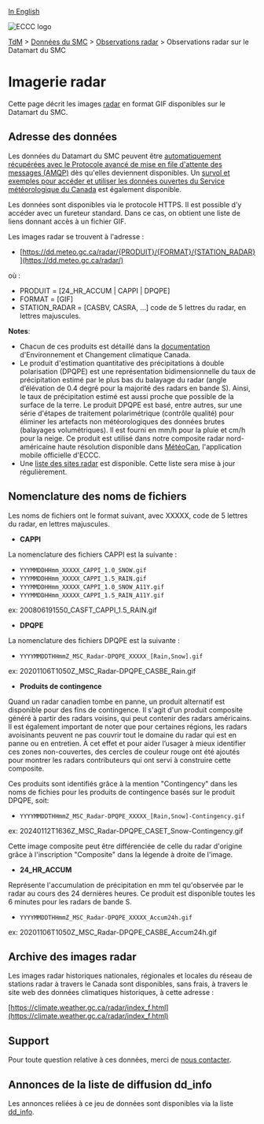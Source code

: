 [In English](readme_radarimage-datamart_en.md)

![ECCC logo](../../img_eccc-logo.png)

[TdM](../../readme_fr.md) > [Données du SMC](../readme_fr.md) > [Observations radar](readme_radar_fr.md) > Observations radar sur le Datamart du SMC

# Imagerie radar

Cette page décrit les images [radar](readme_radar_fr.md) en format GIF disponibles sur le Datamart du SMC.

## Adresse des données 

Les données du Datamart du SMC peuvent être [automatiquement récupérées avec le Protocole avancé de mise en file d'attente des messages (AMQP)](../../msc-datamart/amqp_fr.md) dès qu'elles deviennent disponibles. Un [survol et exemples pour accéder et utiliser les données ouvertes du Service météorologique du Canada](../../usage/readme_fr.md) est également disponible.

Les données sont disponibles via le protocole HTTPS. Il est possible d’y accéder avec un fureteur standard. Dans ce cas, on obtient une liste de liens donnant accès à un fichier GIF.

Les images radar se trouvent à l'adresse :

* [https://dd.meteo.gc.ca/radar/{PRODUIT}/{FORMAT}/{STATION_RADAR}](https://dd.meteo.gc.ca/radar/)

où :

* PRODUIT = [24_HR_ACCUM | CAPPI | DPQPE]
* FORMAT  = [GIF] 
* STATION_RADAR   = [CASBV, CASRA, ...]  code de 5 lettres du radar, en lettres majuscules. 

__Notes__: 

* Chacun de ces produits est détaillé dans la [documentation](https://www.ec.gc.ca/meteo-weather/default.asp?lang=Fr&n=2B931828-1) d'Environnement et Changement climatique Canada.
* Le produit d'estimation quantitative des précipitations à double polarisation (DPQPE) est une représentation bidimensionnelle du taux de précipitation estimé par le plus bas du balayage du radar (angle d’élévation de 0.4 degré pour la majorité des radars en bande S). Ainsi, le taux de précipitation estimé est aussi proche que possible de la surface de la terre. Le produit DPQPE est basé, entre autres, sur une série d'étapes de traitement polarimétrique (contrôle qualité) pour éliminer les artefacts non météorologiques des données brutes (balayages volumétriques). Il est fourni en mm/h pour la pluie et cm/h pour la neige. Ce produit est utilisé dans notre composite radar nord-américaine haute résolution disponible dans [MétéoCan](https://www.canada.ca/fr/environnement-changement-climatique/services/conditions-meteorologiques-ressources-outils-generaux/meteocan.html), l'application mobile officielle d'ECCC.
* Une [liste des sites radar](https://collaboration.cmc.ec.gc.ca/cmc/cmos/public_doc/msc-data/obs_radar/radars_list.pdf) est disponible. Cette liste sera mise à jour régulièrement.

## Nomenclature des noms de fichiers 

Les noms de fichiers ont le format suivant, avec XXXXX, code de 5 lettres du radar, en lettres majuscules.

* __CAPPI__
  
La nomenclature des fichiers CAPPI est la suivante :

* `YYYMMDDHHmm_XXXXX_CAPPI_1.0_SNOW.gif`
* `YYYMMDDHHmm_XXXXX_CAPPI_1.5_RAIN.gif`
* `YYYMMDDHHmm_XXXXX_CAPPI_1.0_SNOW_A11Y.gif`
* `YYYMMDDHHmm_XXXXX_CAPPI_1.5_RAIN_A11Y.gif`

ex: 200806191550_CASFT_CAPPI_1.5_RAIN.gif

* __DPQPE__
  
La nomenclature des fichiers DPQPE est la suivante :

* `YYYYMMDDTHHmmZ_MSC_Radar-DPQPE_XXXXX_[Rain,Snow].gif`

ex: 20201106T1050Z_MSC_Radar-DPQPE_CASBE_Rain.gif

* __Produits de contingence__ 

Quand un radar canadien tombe en panne, un produit alternatif est disponible pour des fins de contingence. Il s'agit d'un produit composite généré à partir des radars voisins, qui peut contenir des radars américains. Il est également important de noter que pour certaines régions, les radars avoisinants peuvent ne pas couvrir tout le domaine du radar qui est en panne ou en entretien. À cet effet et pour aider l’usager à mieux identifier ces zones non-couvertes, des cercles de couleur rouge ont été ajoutés pour montrer les radars contributeurs qui ont servi à construire cette composite.

Ces produits sont identifiés grâce à la mention "Contingency" dans les noms de fichies pour les produits de contingence basés sur le produit DPQPE, soit:

* `YYYYMMDDTHHmmZ_MSC_Radar-DPQPE_XXXXX_[Rain,Snow]-Contingency.gif`

ex: 20240112T1636Z_MSC_Radar-DPQPE_CASET_Snow-Contingency.gif

Cette image composite peut être différenciée de celle du radar d'origine grâce à l'inscription "Composite" dans la légende à droite de l'image.

* __24_HR_ACCUM__ 

Représente l'accumulation de précipitation en mm tel qu'observée par le radar au cours des 24 dernières heures. Ce produit est disponible toutes les 6 minutes pour les radars de bande S.

* `YYYYMMDDTHHmmZ_MSC_Radar-DPQPE_XXXXX_Accum24h.gif`

ex: 20201106T1050Z_MSC_Radar-DPQPE_CASBE_Accum24h.gif

## Archive des images radar

Les images radar historiques nationales, régionales et locales du réseau de stations radar à travers le Canada sont disponibles, sans frais, à travers le site web des données climatiques historiques, à cette adresse :

[https://climate.weather.gc.ca/radar/index_f.html](https://climate.weather.gc.ca/radar/index_f.html)

## Support

Pour toute question relative à ces données, merci de [nous contacter](https://weather.gc.ca/mainmenu/contact_us_f.html).

## Annonces de la liste de diffusion dd_info 

Les annonces reliées à ce jeu de données sont disponibles via la liste [dd_info](https://comm.collab.science.gc.ca/mailman3/postorius/lists/dd_info/).
